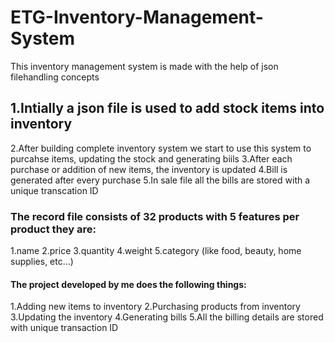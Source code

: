 # ETG-Inventory-Management-System
This inventory management system is made with the help of json filehandling concepts

## 1.Intially a json file is used to add stock items into inventory
2.After building complete inventory system we start to use this system to purcahse items, updating the stock and generating biils
3.After each purchase or addition of new items, the inventory is updated
4.Bill is generated after every purchase
5.In sale file all the bills are stored with a unique transcation ID

### The record file consists of 32 products with 5 features per product they are:
1.name
2.price
3.quantity
4.weight
5.category (like food, beauty, home supplies, etc...)

#### The project developed by me does the following things:
1.Adding new items to inventory
2.Purchasing products from inventory
3.Updating the inventory
4.Generating bills
5.All the billing details are stored with unique transaction ID

